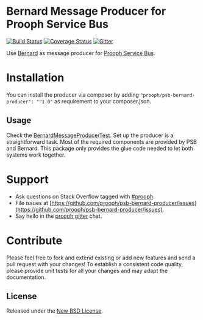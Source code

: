 Bernard Message Producer for Prooph Service Bus
===============================================

[![Build Status](https://travis-ci.org/prooph/psb-bernard-producer.svg)](https://travis-ci.org/prooph/psb-bernard-producer)
[![Coverage Status](https://coveralls.io/repos/prooph/psb-bernard-producer/badge.svg?branch=master&service=github)](https://coveralls.io/github/prooph/psb-bernard-producer?branch=master)
[![Gitter](https://badges.gitter.im/Join%20Chat.svg)](https://gitter.im/prooph/improoph)

Use [Bernard](https://github.com/bernardphp/bernard) as message producer for [Prooph Service Bus](https://github.com/prooph/service-bus).

# Installation

You can install the producer via composer by adding `"prooph/psb-bernard-producer": "^1.0"` as requirement to your composer.json.

Usage
-----

Check the [BernardMessageProducerTest](tests/BernardMessageProducerTest.php). Set up the producer is a straightforward task. Most of
the required components are provided by PSB and Bernard. This package only provides the glue code needed to let both
systems work together.

# Support

- Ask questions on Stack Overflow tagged with [#prooph](https://stackoverflow.com/questions/tagged/prooph).
- File issues at [https://github.com/prooph/psb-bernard-producer/issues](https://github.com/prooph/psb-bernard-producer/issues).
- Say hello in the [prooph gitter](https://gitter.im/prooph/improoph) chat.

# Contribute

Please feel free to fork and extend existing or add new features and send a pull request with your changes!
To establish a consistent code quality, please provide unit tests for all your changes and may adapt the documentation.

License
-------

Released under the [New BSD License](LICENSE).
